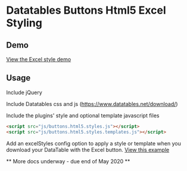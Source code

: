 # Datatables Buttons Html5 Excel Styling

## Demo

[View the Excel style demo](https://www.pauljones.co.nz/github/buttons-html5-styles/examples/simple_table_style.html)

## Usage

Include jQuery

Include Datatables css and js (https://www.datatables.net/download/)

Include the plugins' style and optional template javascript files

```html
<script src="js/buttons.html5.styles.js"></script>
<script src="js/buttons.html5.styles.templates.js"></script>
```

Add an excelStyles config option to apply a style or template when you download your DataTable with the Excel button. [View this example](https://www.pauljones.co.nz/github/buttons-html5-styles/examples/single_template_style.html)

<script src="https://gist.github.com/pjjonesnz/ec92e273e15a000b14858293f0373a87.js"></script>

** More docs underway - due end of May 2020 **
